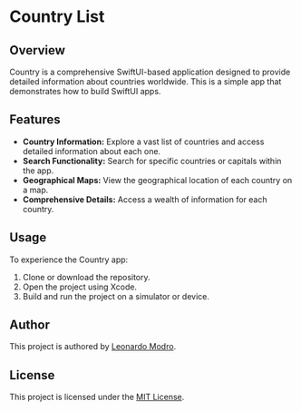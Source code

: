 # Country List

## Overview
Country is a comprehensive SwiftUI-based application designed to provide detailed information about countries worldwide. This is a simple app that demonstrates how to build SwiftUI apps.

## Features
- **Country Information:** Explore a vast list of countries and access detailed information about each one.
- **Search Functionality:** Search for specific countries or capitals within the app.
- **Geographical Maps:** View the geographical location of each country on a map.
- **Comprehensive Details:** Access a wealth of information for each country.

## Usage
To experience the Country app:
1. Clone or download the repository.
2. Open the project using Xcode.
3. Build and run the project on a simulator or device.

## Author
This project is authored by [Leonardo Modro](https://leomodro.com).

## License
This project is licensed under the [MIT License](LICENSE).
